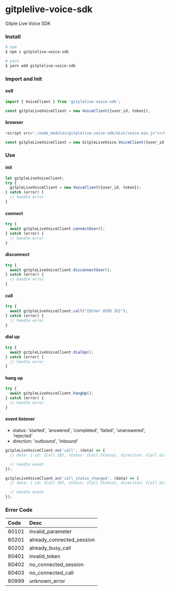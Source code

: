 # gitplelive-voice-sdk
Gitple Live Voice SDK

### Install
```bash
# npm
$ npm i gitplelive-voice-sdk

# yarn
$ yarn add gitplelive-voice-sdk
```

### Import and Init
#### es6
```javascript
import { VoiceClient } from 'gitplelive-voice-sdk';

const gitpleLiveVoiceClient = new VoiceClient({user_id, token});
```

#### browser
```javascript
<script src="./node_modules/gitplelive-voice-sdk/dist/voice.min.js"></script>

const gitpleLiveVoiceClient = new GitpleLiveVoice.VoiceClient({user_id, token});
```

### Use
#### init
```javascript
let gitpleLiveVoiceClient;
try {
  gitpleLiveVoiceClient = new VoiceClient({user_id, token});
} catch (error) {
  // handle error
}
```
#### connect
```javascript
try {
  await gitpleLiveVoiceClient.connectUser();
} catch (error) {
  // handle error
}
```
#### disconnect
```javascript
try {
  await gitpleLiveVoiceClient.disconnectUser();
} catch (error) {
  // handle error
}
```
#### call
```javascript
try {
  await gitpleLiveVoiceClient.call("{Other USER ID}");
} catch (error) {
  // handle error
}
```
#### dial up
```javascript
try {
  await gitpleLiveVoiceClient.dialUp();
} catch (error) {
  // handle error
}
```
#### hang up
```javascript
try {
  await gitpleLiveVoiceClient.hangUp();
} catch (error) {
  // handle error
}
```
#### event listener
- status: 'started', 'answered', 'completed', 'failed', 'unanswered', 'rejected'
- direction: 'outbound', 'inbound'

```javascript
gitpleLiveVoiceClient.on('call', (data) => {
  // data: { id: {Call ID}, status: {Call Status}, direction: {Call direction}} }

  // handle event
});

gitpleLiveVoiceClient.on('call_status_changed', (data) => {
  // data: { id: {Call ID}, status: {Call Status}, direction: {Call direction}} }

  // handle event
});
```

### Error Code
|Code|Desc|
|:---|:---|
|80101|invalid_parameter|
|80201|already_connected_session|
|80202|already_busy_call|
|80401|invalid_token|
|80402|no_connected_session|
|80403|no_connected_call|
|80999|unknown_error|